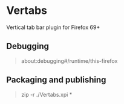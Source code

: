 # Vertabs

Vertical tab bar plugin for Firefox 69+

## Debugging

> about:debugging#/runtime/this-firefox

## Packaging and publishing

> zip -r ./Vertabs.xpi *
